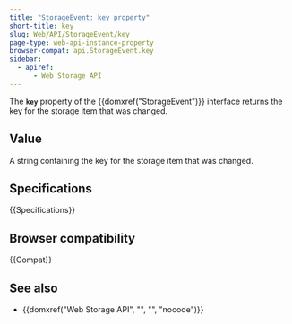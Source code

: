 ```yaml
---
title: "StorageEvent: key property"
short-title: key
slug: Web/API/StorageEvent/key
page-type: web-api-instance-property
browser-compat: api.StorageEvent.key
sidebar:
  - apiref:
      - Web Storage API
---
```


The **`key`** property of the {{domxref("StorageEvent")}} interface returns the key for the storage item that was changed.

## Value

A string containing the key for the storage item that was changed.

## Specifications

{{Specifications}}

## Browser compatibility

{{Compat}}

## See also

- {{domxref("Web Storage API", "", "", "nocode")}}
